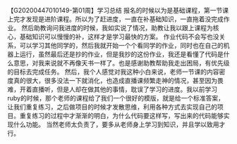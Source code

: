 【G20200447010149-第01周】学习总结
报名的时候以为是基础课程，第一节课上完才发现是进阶课程。所以为了赶进度，一直在补基础知识，一直拖着没完成作业。
然后助教询问我进度的时候，我如实说了情况，助教让我以跟上课程为核心，基础知识可以慢慢的补，这样才是学习最快的方案。
作业代码不会写也没关系，可以学习其他同学的，然后我就开始一个个看同学的作业，同时也在自己的机器上运行，虽然最后还是抄的作业，但是我抄的这份作业，我还是看懂了代码是什么意思，对我来说就不再像天书一样了。也是感谢助教帮助我走出困局，有优先级的目标去完成任务。
然后，我个人感觉对我这种小白来说，老师一节课的内容密度真的很大，很多没法一下就消化，也造成直播课频繁走神的情况，甚至因为畏难，开着直播听，但是人却在做其他的事情，耽误了学习的进度。我以前学习ruby的时候，那个老师的课程给了我们一个很好的模版，就是给一个标准答案，让我们重复练习，之后做项目的时候才发散思维，利用各种方式去实现自己的项目。重复练习的过程中才渐渐的明白，为什么代码要这样写，写出来的代码能够实现什么功能。
当然老师太负责了，要多从老师身上学习到知识，并且学以致用才行。